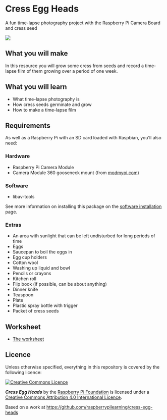 # Cress Egg Heads

A fun time-lapse photography project with the Raspberry Pi Camera Board and cress seed

![](images/cover.jpg)

## What you will make

In this resource you will grow some cress from seeds and record a time-lapse film of them growing over a period of one week.

## What you will learn

- What time-lapse photography is
- How cress seeds germinate and grow
- How to make a time-lapse film

## Requirements

As well as a Raspberry Pi with an SD card loaded with Raspbian, you'll also need:

### Hardware

- Raspberry Pi Camera Module
- Camera Module 360 gooseneck mount (from [modmypi.com](https://www.modmypi.com/flexible-camera-mount))

### Software

- libav-tools

See more information on installing this package on the [software installation](software.md) page.

### Extras

- An area with sunlight that can be left undisturbed for long periods of time
- Eggs
- Saucepan to boil the eggs in
- Egg cup holders
- Cotton wool
- Washing up liquid and bowl
- Pencils or crayons
- Kitchen roll
- Flip book (if possible, can be about anything)
- Dinner knife
- Teaspoon
- Plate
- Plastic spray bottle with trigger
- Packet of cress seeds

## Worksheet

- [The worksheet](worksheet.md)

## Licence

Unless otherwise specified, everything in this repository is covered by the following licence:

[![Creative Commons Licence](http://i.creativecommons.org/l/by-sa/4.0/88x31.png)](http://creativecommons.org/licenses/by-sa/4.0/)

***Cress Egg Heads*** by the [Raspberry Pi Foundation](http://www.raspberrypi.org) is licensed under a [Creative Commons Attribution 4.0 International Licence](http://creativecommons.org/licenses/by-sa/4.0/).

Based on a work at https://github.com/raspberrypilearning/cress-egg-heads
